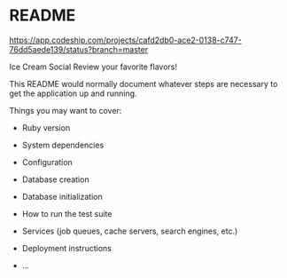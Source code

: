 # README
https://app.codeship.com/projects/cafd2db0-ace2-0138-c747-76dd5aede139/status?branch=master

Ice Cream Social
Review your favorite flavors!

This README would normally document whatever steps are necessary to get the
application up and running.

Things you may want to cover:

- Ruby version

- System dependencies

- Configuration

- Database creation

- Database initialization

- How to run the test suite

- Services (job queues, cache servers, search engines, etc.)

- Deployment instructions

- ...
